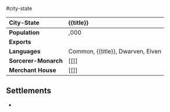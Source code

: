 #city-state 

| City-State | {{title}} |
|:-|:-|
| **Population** | ,000 |
| **Exports** | |
| **Languages** | Common, {{title}}, Dwarven, Elven |
| **Sorcerer-Monarch** | [[]] |
| **Merchant House** | [[]] |

## Settlements
- 